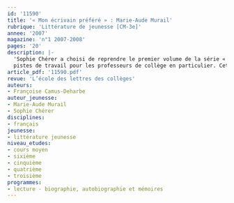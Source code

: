 ```yaml
---
id: '11590'
title: '« Mon écrivain préféré » : Marie-Aude Murail'
rubrique: 'Littérature de jeunesse [CM-3e]'
annee: '2007'
magazine: 'n°1 2007-2008'
pages: '20'
description: |-
  'Sophie Chérer a choisi de reprendre le premier volume de la série « Mon écrivain préféré » consacré à Marie-Aude Murail qui était paru en 2001. Ce travail n’est pas une simple mise à jour mais une reconstruction et un approfondissement autour des œuvres et du personnage de Marie-Aude Murail. Plus fournie, plus documentée, cette deuxième version offre de multiples perspectives et
  pistes de travail pour les professeurs de collège en particulier. Cet article propose des pistes de travail pour différents niveaux sous forme de fiches thématiques, laissant toute liberté au professeur pour « voyager » au cœur de l’ouvrage avec ses élèves sans suivre obligatoirement un ordre chronologique. Évidemment, les indications de classes ne sont que des suggestions, chacun pouvant modifier, simplifier ou approfondir ces fiches selon le profil de ses élèves.'
article_pdf: '11590.pdf'
revue: 'L’école des lettres des collèges'
auteurs:
- Françoise Camus-Deharbe
auteur_jeunesse:
- Marie-Aude Murail
- Sophie Chérer
disciplines:
- français
jeunesse:
- littérature jeunesse
niveau_etudes:
- cours moyen
- sixième
- cinquième
- quatrième
- troisième
programmes:
- lecture - biographie, autobiographie et mémoires
---
```

